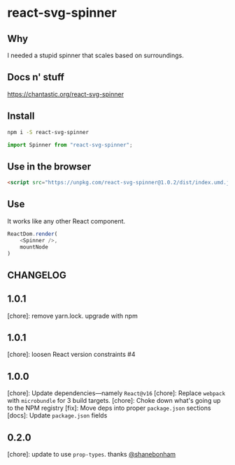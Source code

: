 # react-svg-spinner

## Why
I needed a stupid spinner that scales based on surroundings.

## Docs n' stuff
https://chantastic.org/react-svg-spinner

## Install
```bash
npm i -S react-svg-spinner
```

```js
import Spinner from "react-svg-spinner";
```

## Use in the browser
```html
<script src="https://unpkg.com/react-svg-spinner@1.0.2/dist/index.umd.js"></script>
```

## Use
It works like any other React component.
```js
ReactDom.render(
	<Spinner />,
	mountNode
)
```

## CHANGELOG

## 1.0.1

[chore]: remove yarn.lock. upgrade with npm

## 1.0.1

[chore]: loosen React version constraints #4

## 1.0.0
[chore]: Update dependencies—namely `React@v16`
[chore]: Replace `webpack` with `microbundle` for 3 build targets.
[chore]: Choke down what's going up to the NPM registry
[fix]: Move deps into proper `package.json` sections
[docs]: Update `package.json` fields

## 0.2.0
[chore]: update to use `prop-types`. thanks [@shanebonham](https://github.com/shanebonham)
